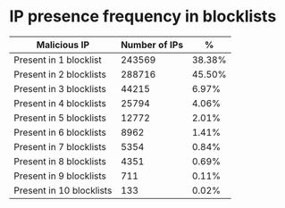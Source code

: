 # IP presence frequency in blocklists
| Malicious IP | Number of IPs | % |
|----|----|----|
| Present in 1 blocklist | 243569 | 38.38% |
| Present in 2 blocklists | 288716 | 45.50% |
| Present in 3 blocklists | 44215 | 6.97% |
| Present in 4 blocklists | 25794 | 4.06% |
| Present in 5 blocklists | 12772 | 2.01% |
| Present in 6 blocklists | 8962 | 1.41% |
| Present in 7 blocklists | 5354 | 0.84% |
| Present in 8 blocklists | 4351 | 0.69% |
| Present in 9 blocklists | 711 | 0.11% |
| Present in 10 blocklists | 133 | 0.02% |
